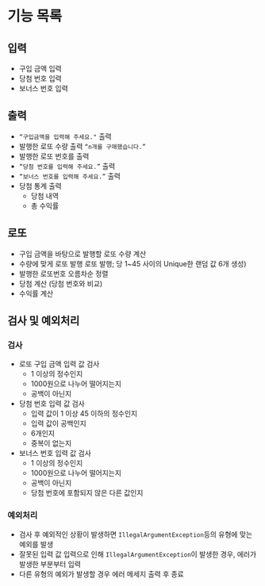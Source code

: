 # 기능 목록

## 입력

- 구입 금액 입력
- 당첨 번호 입력
- 보너스 번호 입력

## 출력

- `“구입금액을 입력해 주세요."` 출력
- 발행한 로또 수량 출력
  `“n개를 구매했습니다.”`
- 발행한 로또 번호를 출력
- `“당첨 번호를 입력해 주세요.”` 출력
- `“보너스 번호를 입력해 주세요.”` 출력
- 당첨 통계 출력
    - 당첨 내역
    - 총 수익률

## 로또

- 구입 금액을 바탕으로 발행할 로또 수량 계산
- 수량에 맞게 로또 발행
  로또 발행; 당 1~45 사이의 Unique한 랜덤 값 6개 생성)
- 발행한 로또번호 오름차순 정렬
- 당첨 계산 (당첨 번호와 비교)
- 수익률 계산

## 검사 및 예외처리

### 검사

- 로또 구입 금액 입력 값 검사
    - 1 이상의 정수인지
    - 1000원으로 나누어 떨어지는지
    - 공백이 아닌지
- 당첨 번호 입력 값 검사
    - 입력 값이 1 이상 45 이하의 정수인지
    - 입력 값이 공백인지
    - 6개인지
    - 중복이 없는지
- 보너스 번호 입력 값 검사
    - 1 이상의 정수인지
    - 1000원으로 나누어 떨어지는지
    - 공백이 아닌지
    - 당첨 번호에 포함되지 않은 다른 값인지

### 예외처리

- 검사 후 예외적인 상황이 발생하면 `IllegalArgumentException`등의 유형에 맞는 예외를 발생
- 잘못된 입력 값 입력으로 인해 `IllegalArgumentException`이 발생한 경우, 에러가 발생한 부분부터 입력
- 다른 유형의 예외가 발생할 경우 에러 메세지 출력 후 종료
